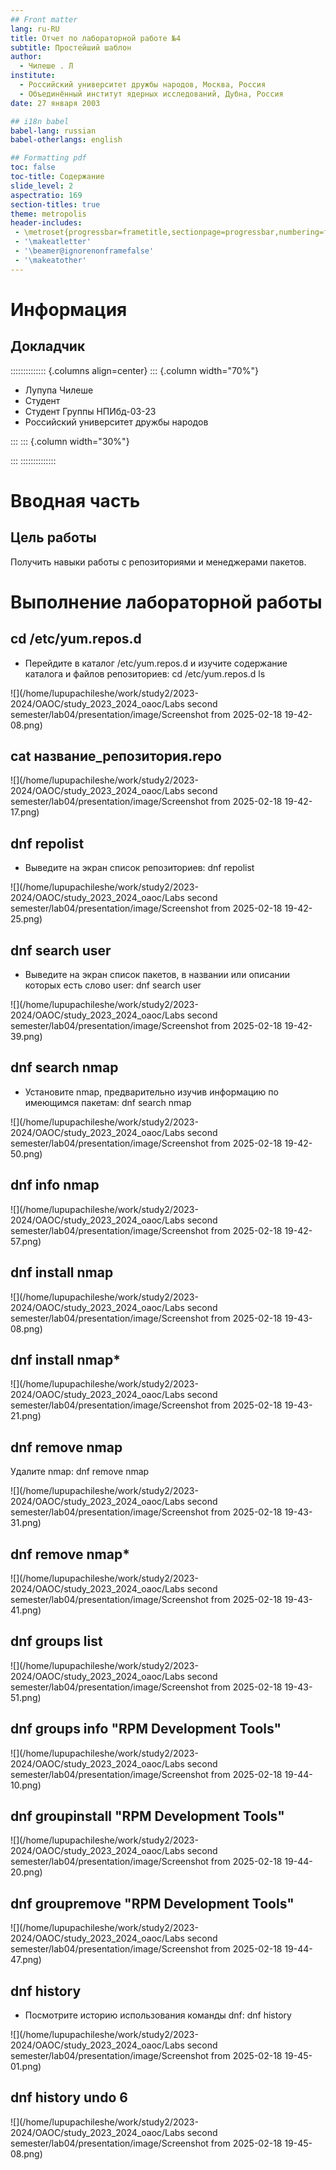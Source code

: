 ```yaml
---
## Front matter
lang: ru-RU
title: Отчет по лабораторной работе №4
subtitle: Простейший шаблон
author:
  - Чилеше . Л 
institute:
  - Российский университет дружбы народов, Москва, Россия
  - Объединённый институт ядерных исследований, Дубна, Россия
date: 27 января 2003

## i18n babel
babel-lang: russian
babel-otherlangs: english

## Formatting pdf
toc: false
toc-title: Содержание
slide_level: 2
aspectratio: 169
section-titles: true
theme: metropolis
header-includes:
 - \metroset{progressbar=frametitle,sectionpage=progressbar,numbering=fraction}
 - '\makeatletter'
 - '\beamer@ignorenonframefalse'
 - '\makeatother'
---
```


# Информация

## Докладчик

:::::::::::::: {.columns align=center}
::: {.column width="70%"}

  * Лупупа Чилеше
  * Студент
  * Студент Группы НПИбд-03-23
  * Российский университет дружбы народов
 

:::
::: {.column width="30%"}



:::
::::::::::::::

# Вводная часть

## Цель работы

Получить навыки работы с репозиториями и менеджерами пакетов.

# Выполнение лабораторной работы

## cd /etc/yum.repos.d

- Перейдите в каталог /etc/yum.repos.d и изучите содержание каталога и файлов
  репозиториев:
  cd /etc/yum.repos.d
  ls
  
![](/home/lupupachileshe/work/study2/2023-2024/OAOC/study_2023_2024_oaoc/Labs second semester/lab04/presentation/image/Screenshot from 2025-02-18 19-42-08.png)

## cat название_репозитория.repo

![](/home/lupupachileshe/work/study2/2023-2024/OAOC/study_2023_2024_oaoc/Labs second semester/lab04/presentation/image/Screenshot from 2025-02-18 19-42-17.png)

## dnf repolist

- Выведите на экран список репозиториев:
  dnf repolist

![](/home/lupupachileshe/work/study2/2023-2024/OAOC/study_2023_2024_oaoc/Labs second semester/lab04/presentation/image/Screenshot from 2025-02-18 19-42-25.png)

## dnf search user

- Выведите на экран список пакетов, в названии или описании которых есть слово
  user:
  dnf search user

![](/home/lupupachileshe/work/study2/2023-2024/OAOC/study_2023_2024_oaoc/Labs second semester/lab04/presentation/image/Screenshot from 2025-02-18 19-42-39.png)

## dnf search nmap

- Установите nmap, предварительно изучив информацию по имеющимся пакетам:
  dnf search nmap

![](/home/lupupachileshe/work/study2/2023-2024/OAOC/study_2023_2024_oaoc/Labs second semester/lab04/presentation/image/Screenshot from 2025-02-18 19-42-50.png)
  
## dnf info nmap

![](/home/lupupachileshe/work/study2/2023-2024/OAOC/study_2023_2024_oaoc/Labs second semester/lab04/presentation/image/Screenshot from 2025-02-18 19-42-57.png)

## dnf install nmap

![](/home/lupupachileshe/work/study2/2023-2024/OAOC/study_2023_2024_oaoc/Labs second semester/lab04/presentation/image/Screenshot from 2025-02-18 19-43-08.png)

## dnf install nmap\*

![](/home/lupupachileshe/work/study2/2023-2024/OAOC/study_2023_2024_oaoc/Labs second semester/lab04/presentation/image/Screenshot from 2025-02-18 19-43-21.png)


## dnf remove nmap

Удалите nmap:
dnf remove nmap

![](/home/lupupachileshe/work/study2/2023-2024/OAOC/study_2023_2024_oaoc/Labs second semester/lab04/presentation/image/Screenshot from 2025-02-18 19-43-31.png)

## dnf remove nmap\*

![](/home/lupupachileshe/work/study2/2023-2024/OAOC/study_2023_2024_oaoc/Labs second semester/lab04/presentation/image/Screenshot from 2025-02-18 19-43-41.png)


## dnf groups list

![](/home/lupupachileshe/work/study2/2023-2024/OAOC/study_2023_2024_oaoc/Labs second semester/lab04/presentation/image/Screenshot from 2025-02-18 19-43-51.png)

## dnf groups info "RPM Development Tools"

![](/home/lupupachileshe/work/study2/2023-2024/OAOC/study_2023_2024_oaoc/Labs second semester/lab04/presentation/image/Screenshot from 2025-02-18 19-44-10.png)

## dnf groupinstall "RPM Development Tools"

![](/home/lupupachileshe/work/study2/2023-2024/OAOC/study_2023_2024_oaoc/Labs second semester/lab04/presentation/image/Screenshot from 2025-02-18 19-44-20.png)

## dnf groupremove "RPM Development Tools"

![](/home/lupupachileshe/work/study2/2023-2024/OAOC/study_2023_2024_oaoc/Labs second semester/lab04/presentation/image/Screenshot from 2025-02-18 19-44-47.png)

## dnf history

- Посмотрите историю использования команды dnf:
 dnf history

![](/home/lupupachileshe/work/study2/2023-2024/OAOC/study_2023_2024_oaoc/Labs second semester/lab04/presentation/image/Screenshot from 2025-02-18 19-45-01.png)

## dnf history undo 6

  
![](/home/lupupachileshe/work/study2/2023-2024/OAOC/study_2023_2024_oaoc/Labs second semester/lab04/presentation/image/Screenshot from 2025-02-18 19-45-08.png) 
 


